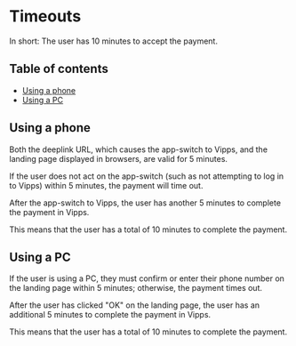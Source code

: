 <!-- START_METADATA
---
sidebar_label: Timeouts
pagination_next: null
pagination_prev: null
---
END_METADATA -->

# Timeouts

In short: The user has 10 minutes to accept the payment.
<!-- START_TOC -->

## Table of contents

- [Using a phone](#using-a-phone)
- [Using a PC](#using-a-pc)

<!-- END_TOC -->

## Using a phone

Both the deeplink URL, which causes the app-switch to Vipps, and the landing
page displayed in browsers, are valid for 5 minutes.

If the user does not act on the app-switch (such as not attempting to log in to
Vipps) within 5 minutes, the payment will time out.

After the app-switch to Vipps, the user has another 5 minutes to complete the
payment in Vipps.

This means that the user has a total of 10 minutes to complete the payment.

## Using a PC

If the user is using a PC, they must confirm or enter their phone number on
the landing page within 5 minutes; otherwise, the payment times out.

After the user has clicked "OK" on the landing page, the user
has an additional 5 minutes to complete the payment in Vipps.

This means that the user has a total of 10 minutes to complete the payment.
